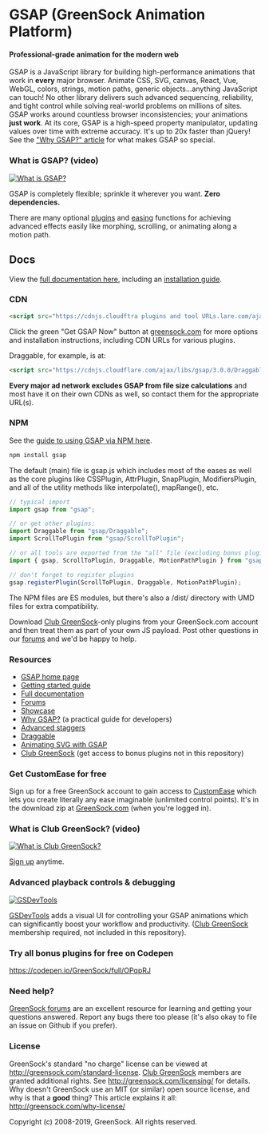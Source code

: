 # GSAP (GreenSock Animation Platform)

#### Professional-grade animation for the modern web

GSAP is a JavaScript library for building high-performance animations that work in **every** major browser. Animate CSS, SVG, canvas, React, Vue, WebGL, colors, strings, motion paths, generic objects...anything JavaScript can touch! No other library delivers such advanced sequencing, reliability, and tight control while solving real-world problems on millions of sites. GSAP works around countless browser inconsistencies; your animations **just work**.  At its core, GSAP is a high-speed property manipulator, updating values over time with extreme accuracy. It's up to 20x faster than jQuery! See the <a href="https://greensock.com/why-gsap/">"Why GSAP?" article</a> for what makes GSAP so special.

### What is GSAP? (video)

[![What is GSAP?](http://img.youtube.com/vi/RYuau0NeR1U/0.jpg)](http://www.youtube.com/watch?v=RYuau0NeR1U)


GSAP is completely flexible; sprinkle it wherever you want. **Zero dependencies.**

There are many optional <a href="https://greensock.com/gsap-plugins/">plugins</a> and <a href="https://greensock.com/ease-visualizer/">easing</a> functions for achieving advanced effects easily like morphing, scrolling, or animating along a motion path. 

## Docs
View the <a href="https://greensock.com/docs">full documentation here</a>, including an <a href="https://greensock.com/docs/v3/Installation">installation guide</a>.

### CDN
```html
<script src="https://cdnjs.cloudftra plugins and tool URLs.lare.com/ajax/libs/gsap/3.0.0/gsap.min.js"></script>
```
Click the green "Get GSAP Now" button at <a href="https://greensock.com/?download=GSAP-JS">greensock.com</a> for more options and installation instructions, including CDN URLs for various plugins. 

Draggable, for example, is at:
```html
<script src="https://cdnjs.cloudflare.com/ajax/libs/gsap/3.0.0/Draggable.min.js"></script>
```

**Every major ad network excludes GSAP from file size calculations** and most have it on their own CDNs as well, so contact them for the appropriate URL(s). 

### NPM
See the <a href="https://greensock.com/docs/v3/Installation#npm">guide to using GSAP via NPM here</a>.

```javascript
npm install gsap
```
The default (main) file is gsap.js which includes most of the eases as well as the core plugins like CSSPlugin, AttrPlugin, SnapPlugin, ModifiersPlugin, and all of the utility methods like interpolate(), mapRange(), etc. 
```javascript
// typical import
import gsap from "gsap";

// or get other plugins:
import Draggable from "gsap/Draggable";
import ScrollToPlugin from "gsap/ScrollToPlugin";

// or all tools are exported from the "all" file (excluding bonus plugins):
import { gsap, ScrollToPlugin, Draggable, MotionPathPlugin } from "gsap/all";

// don't forget to register plugins
gsap.registerPlugin(ScrollToPlugin, Draggable, MotionPathPlugin); 
```
The NPM files are ES modules, but there's also a /dist/ directory with UMD files for extra compatibility.

Download <a href="https://greensock.com/club/">Club GreenSock</a>-only plugins from your GreenSock.com account and then treat them as part of your own JS payload. Post other questions in our <a href="https://greensock.com/forums/">forums</a> and we'd be happy to help.

### Resources

* <a href="https://greensock.com/">GSAP home page</a>
* <a href="https://greensock.com/get-started/">Getting started guide</a>
* <a href="https://greensock.com/docs/">Full documentation</a>
* <a href="https://greensock.com/forums/">Forums</a>
* <a href="https://greensock.com/showcase">Showcase</a>
* <a href="https://greensock.com/why-gsap/">Why GSAP?</a> (a practical guide for developers)
* <a href="https://codepen.io/GreenSock/full/vYBRPbO">Advanced staggers</a>
* <a href="https://greensock.com/draggable/">Draggable</a>
* <a href="https://greensock.com/svg-tips/">Animating SVG with GSAP</a>
* <a href="https://greensock.com/club/">Club GreenSock</a> (get access to bonus plugins not in this repository)

### Get CustomEase for free
Sign up for a free GreenSock account to gain access to <a href="https://greensock.com/customease/">CustomEase</a> which lets you create literally any ease imaginable (unlimited control points). It's in the download zip at <a href="https://greensock.com/?download=GSAP-JS">GreenSock.com</a> (when you're logged in). 

### What is Club GreenSock? (video)

[![What is Club GreenSock?](http://img.youtube.com/vi/Ome_KnloOhs/0.jpg)](http://www.youtube.com/watch?v=Ome_KnloOhs)

<a href="https://greensock.com/club/">Sign up</a> anytime.

### Advanced playback controls &amp; debugging

<a href="https://greensock.com/gsdevtools/">![GSDevTools](https://greensock.com/_img/github/GSDevTools-github-thumb.gif)</a>

<a href="https://greensock.com/gsdevtools/">GSDevTools</a> adds a visual UI for controlling your GSAP animations which can significantly boost your workflow and productivity. (<a href="https://greensock.com/club">Club GreenSock</a> membership required, not included in this repository).

### Try all bonus plugins for free on Codepen
<a href="https://codepen.io/GreenSock/full/OPqpRJ">https://codepen.io/GreenSock/full/OPqpRJ</a>

### Need help?
<a href="https://greensock.com/forums/">GreenSock forums</a> are an excellent resource for learning and getting your questions answered. Report any bugs there too please (it's also okay to file an issue on Github if you prefer).

### License
GreenSock's standard "no charge" license can be viewed at <a href="https://greensock.com/standard-license">http://greensock.com/standard-license</a>. <a href="https://greensock.com/club/">Club GreenSock</a> members are granted additional rights. See <a href="https://greensock.com/licensing/">http://greensock.com/licensing/</a> for details. Why doesn't GreenSock use an MIT (or similar) open source license, and why is that a **good** thing? This article explains it all: <a href="https://greensock.com/why-license/" target="_blank">http://greensock.com/why-license/</a>

Copyright (c) 2008-2019, GreenSock. All rights reserved. 